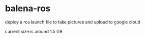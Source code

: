 # balena-ros

deploy a ros launch file to take pictures and upload to google cloud

current size is around 1.5 GB